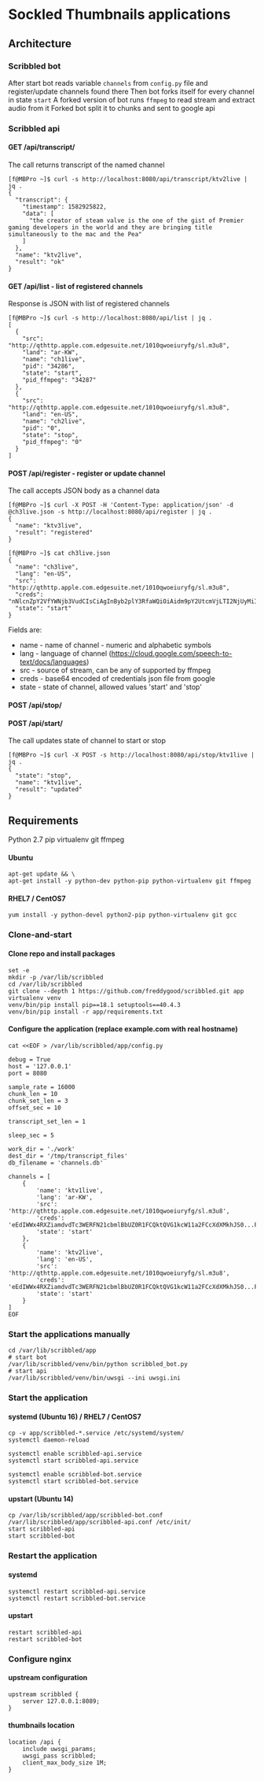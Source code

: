 # Sockled Thumbnails applications

## Architecture

### Scribbled bot

After start bot reads variable `channels` from `config.py` file and register/update channels found there
Then bot forks itself for every channel in state `start`
A forked version of bot runs `ffmpeg` to read stream and extract audio from it
Forked bot split it to chunks and sent to google api

### Scribbled api

#### GET /api/transcript/<bane>

The call returns transcript of the named channel

```
[f@MBPro ~]$ curl -s http://localhost:8080/api/transcript/ktv2live | jq .
{
  "transcript": {
    "timestamp": 1582925822,
    "data": [
      "the creator of steam valve is the one of the gist of Premier gaming developers in the world and they are bringing title simultaneously to the mac and the Pea"
    ]
  },
  "name": "ktv2live",
  "result": "ok"
}
```

#### GET /api/list - list of registered channels

Response is JSON with list of registered channels

```
[f@MBPro ~]$ curl -s http://localhost:8080/api/list | jq .
[
  {
    "src": "http://qthttp.apple.com.edgesuite.net/1010qwoeiuryfg/sl.m3u8",
    "land": "ar-KW",
    "name": "ch1live",
    "pid": "34286",
    "state": "start",
    "pid_ffmpeg": "34287"
  },
  {
    "src": "http://qthttp.apple.com.edgesuite.net/1010qwoeiuryfg/sl.m3u8",
    "land": "en-US",
    "name": "ch2live",
    "pid": "0",
    "state": "stop",
    "pid_ffmpeg": "0"
  }
]
```

#### POST /api/register - register or update channel

The call accepts JSON body as a channel data

```
[f@MBPro ~]$ curl -X POST -H 'Content-Type: application/json' -d @ch3live.json -s http://localhost:8080/api/register | jq .
{
  "name": "ktv3live",
  "result": "registered"
}
```

```
[f@MBPro ~]$ cat ch3live.json
{
  "name": "ch3live",
  "lang": "en-US",
  "src": "http://qthttp.apple.com.edgesuite.net/1010qwoeiuryfg/sl.m3u8",
  "creds": "nNlcnZpY2VfYWNjb3VudCIsCiAgInByb2plY3RfaWQiOiAidm9pY2UtcmVjLTI2NjUyMiIsCiAgInByaXZhdGVfa2V5X2lkIjogIjBkODZhZjk1N2YzNGRiNTYzMGQ2M2M5ODU0OGZmOTZjNzJ3Lmdvb2dsZWFwaXMuY29tL3JvYm90L3YxL21ldGFkYXRhL3g1MDkvdXNlci0xJTQwdm9pY2UtcmVjLTI2NjUyMi5pYW0uZ3NlcnZpY2VhY2NvdW50LmNvbSIKfQo=",
  "state": "start"
}
```

Fields are:

* name - name of channel - numeric and alphabetic symbols
* lang - language of channel (https://cloud.google.com/speech-to-text/docs/languages)
* src - source of stream, can be any of supported by ffmpeg
* creds - base64 encoded of credentials json file from google
* state - state of channel, allowed values 'start' and 'stop'

#### POST /api/stop/<channel>
#### POST /api/start/<channel>

The call updates state of channel to start or stop

```
[f@MBPro ~]$ curl -X POST -s http://localhost:8080/api/stop/ktv1live | jq .
{
  "state": "stop",
  "name": "ktv1live",
  "result": "updated"
}
```

## Requirements

Python 2.7
pip
virtualenv
git
ffmpeg

#### Ubuntu

```
apt-get update && \
apt-get install -y python-dev python-pip python-virtualenv git ffmpeg
```

#### RHEL7 / CentOS7

```
yum install -y python-devel python2-pip python-virtualenv git gcc
```

### Clone-and-start

#### Clone repo and install packages

```
set -e
mkdir -p /var/lib/scribbled
cd /var/lib/scribbled
git clone --depth 1 https://github.com/freddygood/scribbled.git app
virtualenv venv
venv/bin/pip install pip==18.1 setuptools==40.4.3
venv/bin/pip install -r app/requirements.txt
```

#### Configure the application (replace example.com with real hostname)

```
cat <<EOF > /var/lib/scribbled/app/config.py

debug = True
host = '127.0.0.1'
port = 8080

sample_rate = 16000
chunk_len = 10
chunk_set_len = 3
offset_sec = 10

transcript_set_len = 1

sleep_sec = 5

work_dir = './work'
dest_dir = '/tmp/transcript_files'
db_filename = 'channels.db'

channels = [
	{
		'name': 'ktv1live',
		'lang': 'ar-KW',
		'src': 'http://qthttp.apple.com.edgesuite.net/1010qwoeiuryfg/sl.m3u8',
		'creds': 'eEdIWWx4RXZiamdvdTc3WERFN21cbmlBbUZ0R1FCQktQVG1kcW11a2FCcXdXMkhJS0...FE=',
		'state': 'start'
	},
	{
		'name': 'ktv2live',
		'lang': 'en-US',
		'src': 'http://qthttp.apple.com.edgesuite.net/1010qwoeiuryfg/sl.m3u8',
		'creds': 'eEdIWWx4RXZiamdvdTc3WERFN21cbmlBbUZ0R1FCQktQVG1kcW11a2FCcXdXMkhJS0...FE=',
		'state': 'start'
	}
]
EOF
```

### Start the applications manually

```
cd /var/lib/scribbled/app
# start bot
/var/lib/scribbled/venv/bin/python scribbled_bot.py
# start api
/var/lib/scribbled/venv/bin/uwsgi --ini uwsgi.ini
```

### Start the application

#### systemd (Ubuntu 16) / RHEL7 / CentOS7

```
cp -v app/scribbled-*.service /etc/systemd/system/
systemctl daemon-reload

systemctl enable scribbled-api.service
systemctl start scribbled-api.service

systemctl enable scribbled-bot.service
systemctl start scribbled-bot.service
```

#### upstart (Ubuntu 14)

```
cp /var/lib/scribbled/app/scribbled-bot.conf /var/lib/scribbled/app/scribbled-api.conf /etc/init/
start scribbled-api
start scribbled-bot
```

### Restart the application

#### systemd

```
systemctl restart scribbled-api.service
systemctl restart scribbled-bot.service
```

#### upstart

```
restart scribbled-api
restart scribbled-bot
```

### Configure nginx

#### upstream configuration

```
upstream scribbled {
    server 127.0.0.1:8089;
}
```


#### thumbnails location

```
location /api {
    include uwsgi_params;
    uwsgi_pass scribbled;
    client_max_body_size 1M;
}
```
